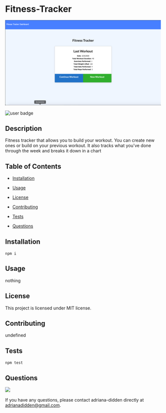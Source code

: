 
  # Fitness-Tracker
  
![screenshot](public/assets/images/fitness-tracker.png)

![user badge](https://img.shields.io/badge/license-MIT-red)

## Description 
 
  Fitness tracker that allows you to build your workout. You can create new ones or build on your previous workout. It also tracks what you've done through the week and breaks it down in a chart

## Table of Contents 
 
- [Installation](#Installation) 

- [Usage](#Usage) 

- [License](#License) 

- [Contributing](#Contributing) 

- [Tests](#Tests) 

- [Questions](#Questions) 


## Installation  

```
npm i
```

## Usage 

nothing

## License 

This project is licensed under MIT license.

## Contributing 

undefined

## Tests 

```
npm test
```

## Questions 

<img src="https://avatars3.githubusercontent.com/u/46576203?v=4" width='100px' />

If you have any questions, please contact adriana-didden directly at adrianadidden@gmail.com. 

